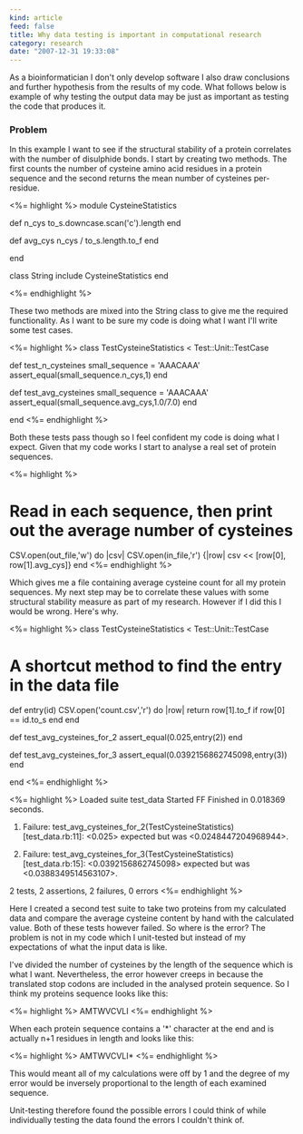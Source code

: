 ```yaml
--- 
kind: article
feed: false
title: Why data testing is important in computational research
category: research
date: "2007-12-31 19:33:08"
---
```


As a bioinformatician I don't only develop software I also draw conclusions
and further hypothesis from the results of my code. What follows below is
example of why testing the output data may be just as important as testing
the code that produces it.

### Problem

In this example I want to see if the structural stability of a protein
correlates with the number of disulphide bonds. I start by creating two
methods. The first counts the number of cysteine amino acid residues in a
protein sequence and the second returns the mean number of cysteines
per-residue.

<%= highlight %>
module CysteineStatistics

  def n_cys
    to_s.downcase.scan('c').length
  end

  def avg_cys
    n_cys / to_s.length.to_f
  end

end

class String
  include CysteineStatistics
end

<%= endhighlight %>

These two methods are mixed into the String class to give me the required
functionality. As I want to be sure my code is doing what I want I'll write
some test cases.

<%= highlight %>
class TestCysteineStatistics &lt; Test::Unit::TestCase

  def test_n_cysteines
    small_sequence = 'AAACAAA'
    assert_equal(small_sequence.n_cys,1)
  end

  def test_avg_cysteines
    small_sequence = 'AAACAAA'
    assert_equal(small_sequence.avg_cys,1.0/7.0)
  end

end
<%= endhighlight %>

Both these tests pass though so I feel confident my code is doing what I
expect. Given that my code works I start to analyse a real set of protein
sequences.

<%= highlight %>
# Read in each sequence, then print out the average number of cysteines
CSV.open(out_file,'w') do |csv|
  CSV.open(in_file,'r') {|row| csv &lt;&lt; [row[0], row[1].avg_cys]}
end
<%= endhighlight %>

Which gives me a file containing average cysteine count for all my protein
sequences. My next step may be to correlate these values with some structural
stability measure as part of my research. However if I did this I would be
wrong. Here's why.

<%= highlight %>
class TestCysteineStatistics &lt; Test::Unit::TestCase

  # A shortcut method to find the entry in the data file
  def entry(id)
    CSV.open('count.csv','r') do |row|
      return row[1].to_f if row[0] == id.to_s
    end
  end

  def test_avg_cysteines_for_2
    assert_equal(0.025,entry(2))
  end

  def test_avg_cysteines_for_3
    assert_equal(0.0392156862745098,entry(3))
  end

end
<%= endhighlight %>

<%= highlight %>
Loaded suite test_data
Started
FF
Finished in 0.018369 seconds.

1) Failure:
test_avg_cysteines_for_2(TestCysteineStatistics) [test_data.rb:11]:
&lt;0.025&gt; expected but was
&lt;0.0248447204968944&gt;.

2) Failure:
test_avg_cysteines_for_3(TestCysteineStatistics) [test_data.rb:15]:
&lt;0.0392156862745098&gt; expected but was
&lt;0.0388349514563107&gt;.

2 tests, 2 assertions, 2 failures, 0 errors
<%= endhighlight %>


Here I created a second test suite to take two proteins from my calculated data
and compare the average cysteine content by hand with the calculated value.
Both of these tests however failed. So where is the error? The problem is not
in my code which I unit-tested but instead of my expectations of what the input
data is like.

I've divided the number of cysteines by the length of the sequence which is
what I want. Nevertheless, the error however creeps in because the translated
stop codons are included in the analysed protein sequence. So I think my
proteins sequence looks like this:

<%= highlight %>
AMTWVCVLI
<%= endhighlight %>

When each protein sequence contains a '*' character at the end and is actually
n+1 residues in length and looks like this:

<%= highlight %>
AMTWVCVLI*
<%= endhighlight %>

This would meant all of my calculations were off by 1 and the degree of my
error would be inversely proportional to the length of each examined sequence.

Unit-testing therefore found the possible errors I could think of while
individually testing the data found the errors I couldn't think of.
